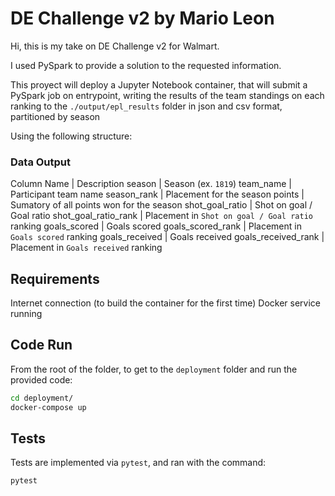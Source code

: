 # DE Challenge v2 by Mario Leon

Hi, this is my take on DE Challenge v2 for Walmart.

I used PySpark to provide a solution to the requested information.

This proyect will deploy a Jupyter Notebook container, that will submit a PySpark job on entrypoint, writing the results of the team standings on each ranking to the ```./output/epl_results``` folder in json and csv format, partitioned by season

Using the following structure:

### Data Output

Column Name | Description
season | Season (ex. ```1819```)
team_name | Participant team name
season_rank | Placement for the season
points | Sumatory of all points won for the season
shot_goal_ratio | Shot on goal / Goal ratio
shot_goal_ratio_rank | Placement in ```Shot on goal / Goal ratio``` ranking
goals_scored | Goals scored
goals_scored_rank | Placement in ```Goals scored``` ranking
goals_received | Goals received
goals_received_rank | Placement in ```Goals received``` ranking

## Requirements

Internet connection (to build the container for the first time)
Docker service running

## Code Run

From the root of the folder, to get to the ```deployment``` folder and run the provided code:

```bash
cd deployment/
docker-compose up
```

## Tests

Tests are implemented via ```pytest```, and ran with the command:

```bash
pytest
```
